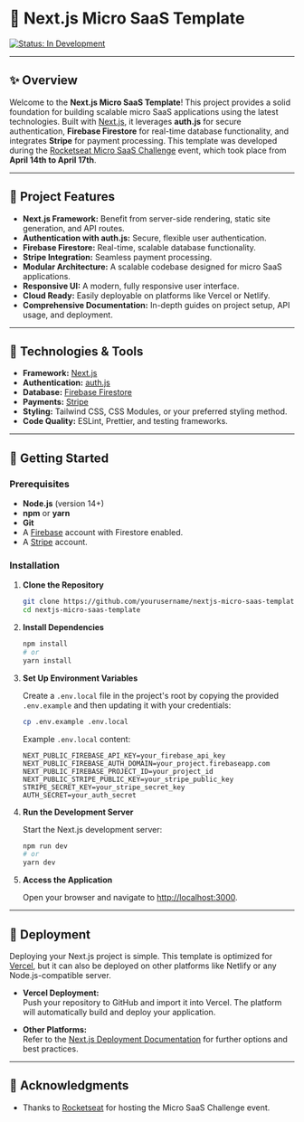 # 🚀 Next.js Micro SaaS Template

[![Status: In Development](https://img.shields.io/badge/status-in--development-blue.svg)]()

---

## ✨ Overview

Welcome to the **Next.js Micro SaaS Template**! This project provides a solid foundation for building scalable micro SaaS applications using the latest technologies. Built with [Next.js](https://nextjs.org/), it leverages **auth.js** for secure authentication, **Firebase Firestore** for real-time database functionality, and integrates **Stripe** for payment processing. This template was developed during the [Rocketseat Micro SaaS Challenge](https://rocketseat.com.br/) event, which took place from **April 14th to April 17th**.

---

## 🎯 Project Features

- **Next.js Framework:** Benefit from server-side rendering, static site generation, and API routes.
- **Authentication with auth.js:** Secure, flexible user authentication.
- **Firebase Firestore:** Real-time, scalable database functionality.
- **Stripe Integration:** Seamless payment processing.
- **Modular Architecture:** A scalable codebase designed for micro SaaS applications.
- **Responsive UI:** A modern, fully responsive user interface.
- **Cloud Ready:** Easily deployable on platforms like Vercel or Netlify.
- **Comprehensive Documentation:** In-depth guides on project setup, API usage, and deployment.

---

## 🔧 Technologies & Tools

- **Framework:** [Next.js](https://nextjs.org/)
- **Authentication:** [auth.js](https://authjs.dev/)
- **Database:** [Firebase Firestore](https://firebase.google.com/docs/firestore)
- **Payments:** [Stripe](https://stripe.com/)
- **Styling:** Tailwind CSS, CSS Modules, or your preferred styling method.
- **Code Quality:** ESLint, Prettier, and testing frameworks.

---

## 🏁 Getting Started

### Prerequisites

- **Node.js** (version 14+)
- **npm** or **yarn**
- **Git**
- A [Firebase](https://firebase.google.com/) account with Firestore enabled.
- A [Stripe](https://stripe.com/) account.

### Installation

1. **Clone the Repository**

   ```bash
   git clone https://github.com/yourusername/nextjs-micro-saas-template.git
   cd nextjs-micro-saas-template
   ```

2. **Install Dependencies**

   ```bash
   npm install
   # or
   yarn install
   ```

3. **Set Up Environment Variables**

   Create a `.env.local` file in the project's root by copying the provided `.env.example` and then updating it with your credentials:

   ```bash
   cp .env.example .env.local
   ```

   Example `.env.local` content:
   ```
   NEXT_PUBLIC_FIREBASE_API_KEY=your_firebase_api_key
   NEXT_PUBLIC_FIREBASE_AUTH_DOMAIN=your_project.firebaseapp.com
   NEXT_PUBLIC_FIREBASE_PROJECT_ID=your_project_id
   NEXT_PUBLIC_STRIPE_PUBLIC_KEY=your_stripe_public_key
   STRIPE_SECRET_KEY=your_stripe_secret_key
   AUTH_SECRET=your_auth_secret
   ```

4. **Run the Development Server**

   Start the Next.js development server:

   ```bash
   npm run dev
   # or
   yarn dev
   ```

5. **Access the Application**

   Open your browser and navigate to [http://localhost:3000](http://localhost:3000).

---

## 🚀 Deployment

Deploying your Next.js project is simple. This template is optimized for [Vercel](https://vercel.com/), but it can also be deployed on other platforms like Netlify or any Node.js-compatible server.

- **Vercel Deployment:**  
  Push your repository to GitHub and import it into Vercel. The platform will automatically build and deploy your application.

- **Other Platforms:**  
  Refer to the [Next.js Deployment Documentation](https://nextjs.org/docs/deployment) for further options and best practices.

---

## 🌟 Acknowledgments

- Thanks to [Rocketseat](https://rocketseat.com.br/) for hosting the Micro SaaS Challenge event.
